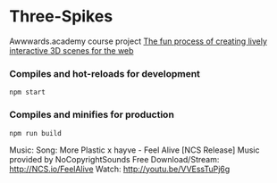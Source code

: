 # Three-Spikes

Awwwards.academy course project
[The fun process of creating lively interactive 3D scenes for the web](https://www.awwwards.com/academy/course/the-fun-process-of-creating-lively-interactive-3d-scenes-for-the-web)

### Compiles and hot-reloads for development

```
npm start
```

### Compiles and minifies for production

```
npm run build
```

Music:
Song: More Plastic x hayve - Feel Alive [NCS Release]
Music provided by NoCopyrightSounds
Free Download/Stream: http://NCS.io/FeelAlive
Watch: http://youtu.be/VVEssTuPj6g
